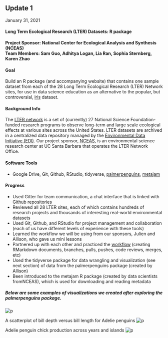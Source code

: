 

## Update 1
January 31, 2021

#### Long Term Ecological Research (LTER) Datasets: R package
**Project Sponsor: National Center for Ecological Analysis and Synthesis (NCEAS)** \
**Team Members: Sam Guo, Adhitya Logan, Lia Ran, Sophia Sternberg, Karen Zhao**

#### Goal
Build an R package (and accompanying website) that contains one sample dataset from each of the 28 Long Term Ecological Research (LTER) Network sites, for use in data science education as an alternative to the popular, but controversial, [iris](https://archive.ics.uci.edu/ml/datasets/Iris) dataset. 


#### Background Info
The [LTER network](https://lternet.edu/) is a set of (currently) 27 National Science Foundation-funded research programs to observe long-term and large scale ecological effects at various sites across the United States. LTER datasets are archived in a centralized data repository managed by the [Environmental Data Initiative (EDI)](https://portal.edirepository.org/nis/home.jsp). Our project sponsor, [NCEAS](https://www.nceas.ucsb.edu/), is an environmental science research center at UC Santa Barbara that operates the LTER Network Office.


#### Software Tools
- Google Drive, Git, Github, RStudio, tidyverse, [palmerpenguins](https://allisonhorst.github.io/palmerpenguins/index.html), [metajam](https://github.com/NCEAS/metajam)

#### Progress
- Used Gitter for team communication, a chat interface that is linked with Github repositories
- Reviewed all 28 LTER sites, each of which contains hundreds of research projects and thousands of interesting real-world environmental datasets
- Used Git, Github, and RStudio for project management and collaboration (each of us have different levels of experience with these tools)
- Learned the workflow we will be using from our sponsors, Julien and Allison, who gave us mini lessons
- Partnered up with each other and practiced the [workflow](https://github.com/adhil0/git-collab) (creating RMarkdown documents, branches, pulls, pushes, code reviews, merges, etc)
- Used the tidyverse package for data wrangling and visualization (see next section) of data from the palmerpenguins package (created by Allison)
- Been introduced to the metajam R package (created by data scientists fromNCEAS), which is used for downloading and reading metadata

##### Below are some examples of visualizations we created after exploring the palmerpenguins package. 

![p](https://github.com/karenezhao/ucsb-ds-capstone-2021.github.io/blob/main/ucsb_ds_capstone_projects_2021/projects/nceas/update1image1.png?raw=true)

A scatterplot of bill depth versus bill length for Adelie penguins
![p](https://github.com/karenezhao/ucsb-ds-capstone-2021.github.io/blob/main/ucsb_ds_capstone_projects_2021/projects/nceas/update1image2.png?raw=true)

Adelie penguin chick production across years and islands
![p](https://github.com/karenezhao/ucsb-ds-capstone-2021.github.io/blob/main/ucsb_ds_capstone_projects_2021/projects/nceas/update1image3.png?raw=true)
